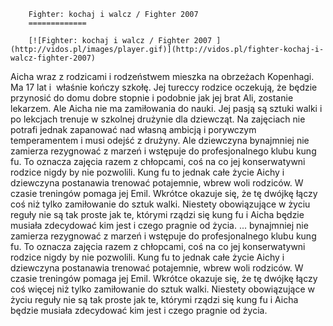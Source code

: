 
        Fighter: kochaj i walcz / Fighter 2007 
        =============
        
        [![Fighter: kochaj i walcz / Fighter 2007 ](http://vidos.pl/images/player.gif)](http://vidos.pl/fighter-kochaj-i-walcz-fighter-2007)
        
        
 Aicha wraz z rodzicami i rodzeństwem mieszka na obrzeżach Kopenhagi. Ma 17 lat i  właśnie kończy szkołę. Jej tureccy rodzice oczekują, że będzie przynosić do domu dobre stopnie i podobnie jak jej brat Ali, zostanie lekarzem. Ale Aicha nie ma zamiłowania do nauki. Jej pasją są sztuki walki i po lekcjach trenuje w szkolnej drużynie dla dziewcząt. Na zajęciach nie potrafi jednak zapanować nad własną ambicją i porywczym temperamentem i musi odejść z drużyny. Ale dziewczyna bynajmniej nie zamierza rezygnować z marzeń i wstępuje do profesjonalnego klubu kung fu. To oznacza zajęcia razem z chłopcami, coś na co jej konserwatywni rodzice nigdy by nie pozwolili. Kung fu to jednak całe życie Aichy i dziewczyna postanawia trenować potajemnie, wbrew woli rodziców. W czasie treningów pomaga jej Emil. Wkrótce okazuje się, że tę dwójkę łączy coś  niż tylko zamiłowanie do sztuk walki. Niestety obowiązujące w życiu reguły nie są tak proste jak te, którymi rządzi się kung fu i Aicha będzie musiała zdecydować kim jest i czego pragnie od życia.  ... bynajmniej nie zamierza rezygnować z marzeń i wstępuje do profesjonalnego klubu kung fu. To oznacza zajęcia razem z chłopcami, coś na co jej konserwatywni rodzice nigdy by nie pozwolili. Kung fu to jednak całe życie Aichy i dziewczyna postanawia trenować potajemnie, wbrew woli rodziców. W czasie treningów pomaga jej Emil. Wkrótce okazuje się, że tę dwójkę łączy coś więcej niż tylko zamiłowanie do sztuk walki. Niestety obowiązujące w życiu reguły nie są tak proste jak te, którymi rządzi się kung fu i Aicha będzie musiała zdecydować kim jest i czego pragnie od życia.
    